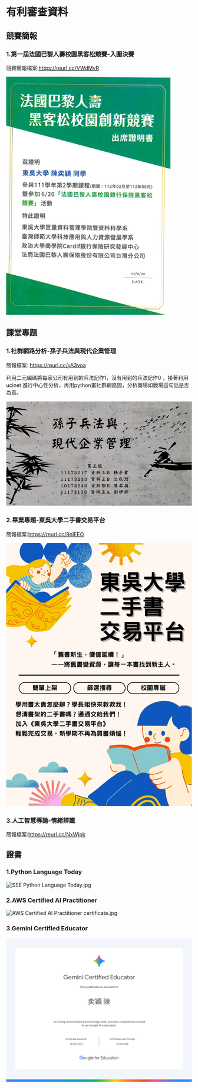 # 有利審查資料

## 競賽簡報

  ### 1.第一屆法國巴黎人壽校園黑客松競賽-**入圍決賽**
  
  競賽簡報檔案:https://reurl.cc/VWdMvR
  
  ![法巴.png](https://github.com/ChenPenelope/Application-Materials/blob/main/%E6%B3%95%E5%B7%B4.png)

  
  
## 課堂專題

  ### 1.社群網路分析-孫子兵法與現代企業管理

  簡報檔案: https://reurl.cc/yA3voa

  利用二元編碼將每家公司有用到的兵法記作1，沒有用到的兵法記作0 ，接著利用ucinet 進行中心性分析，再用python畫社群網路圖，分析商場如戰場這句話是否為真。

  ![孫子兵法與現代企業管理.png](https://github.com/ChenPenelope/Application-Materials/blob/main/%E5%AD%AB%E5%AD%90%E5%85%B5%E6%B3%95%E8%88%87%E7%8F%BE%E4%BB%A3%E4%BC%81%E6%A5%AD%E7%AE%A1%E7%90%86.png)

  ### 2.畢業專題-東吳大學二手書交易平台

  簡報檔案:https://reurl.cc/9nlEEO

  

  ![113資料科學系專題實作成果海報.jpg](https://github.com/ChenPenelope/Application-Materials/blob/main/113%E8%B3%87%E6%96%99%E7%A7%91%E5%AD%B8%E7%B3%BB%E5%B0%88%E9%A1%8C%E5%AF%A6%E4%BD%9C%E6%88%90%E6%9E%9C%E6%B5%B7%E5%A0%B1.jpg)

  ### 3.人工智慧導論-情緒辨識

  簡報檔案:https://reurl.cc/NxWjpk



  ## 證書

  ### 1.Python Language Today

  ![SSE Python Language Today.jpg](https://github.com/ChenPenelope/Application-Materials/blob/main/SSE%20Python%20Language%20Today.jpg)
  
  ### 2.AWS Certified AI Practitioner

  ![AWS Certified AI Practitioner certificate.jpg
](https://github.com/ChenPenelope/Application-Materials/blob/main/AWS%20Certified%20AI%20Practitioner%20certificate.jpg)
  
  ### 3.Gemini Certified Educator

  ![Gemini Certified Educator.png](https://github.com/ChenPenelope/Application-Materials/blob/main/Gemini%20Certified%20Educator.jpg)
